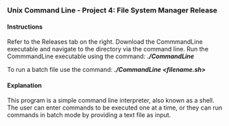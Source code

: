 ### Unix Command Line - Project 4: File System Manager Release

#### Instructions

Refer to the Releases tab on the right. Download the CommmandLine executable and navigate to the directory via the command line. Run the CommmandLine executable using the command: **_./CommandLine_**

To run a batch file use the command: **_./CommandLine <filename.sh>_**

#### Explanation

This program is a simple command line interpreter, also known as a shell. The user can enter commands to be executed one at a time, or they can run commands in batch mode by providing a text file as input.

